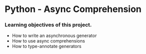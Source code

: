 # Python - Async Comprehension

### Learning objectives of this project.

- How to write an asynchronous generator
- How to use async comprehensions
- How to type-annotate generators
